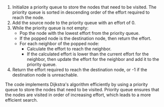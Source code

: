 1. Initialize a priority queue to store the nodes that need to be visited. The priority queue is sorted in descending order of the effort required to reach the node.
2. Add the source node to the priority queue with an effort of 0.
3. While the priority queue is not empty:
    * Pop the node with the lowest effort from the priority queue.
    * If the popped node is the destination node, then return the effort.
    * For each neighbor of the popped node:
        * Calculate the effort to reach the neighbor.
        * If the calculated effort is lower than the current effort for the neighbor, then update the effort for the neighbor and add it to the priority queue.
4. Return the effort required to reach the destination node, or -1 if the destination node is unreachable.

The code implements Dijkstra's algorithm efficiently by using a priority queue to store the nodes that need to be visited. Priority queue ensures that the nodes are visited in order of increasing effort, which leads to a more efficient search.